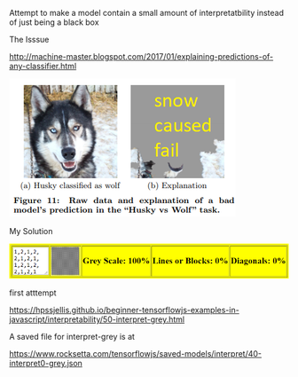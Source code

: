 

Attempt to make a model contain a small amount of interpretatbility instead of just being a black box




The Isssue

http://machine-master.blogspot.com/2017/01/explaining-predictions-of-any-classifier.html

![](husky-wolf.png)



My Solution


![](interpret-grey.png)



first atttempt

https://hpssjellis.github.io/beginner-tensorflowjs-examples-in-javascript/interpretability/50-interpret-grey.html





A saved file for interpret-grey is at

https://www.rocksetta.com/tensorflowjs/saved-models/interpret/40-interpret0-grey.json

